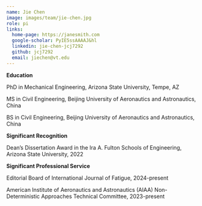 ```yaml
---
name: Jie Chen
image: images/team/jie-chen.jpg
role: pi
links:
  home-page: https://janesmith.com
  google-scholar: PyIE5ssAAAAJ&hl
  linkedin: jie-chen-jcj7292
  github: jcj7292
  email: jiechen@vt.edu
---
```


**Education**

PhD in Mechanical Engineering, Arizona State University, Tempe, AZ

MS in Civil Engineering, Beijing University of Aeronautics and Astronautics, China

BS in Civil Engineering, Beijing University of Aeronautics and Astronautics, China
<br/>

**Significant Recognition**

Dean’s Dissertation Award in the Ira A. Fulton Schools of Engineering, Arizona State University, 2022
<br/>

**Significant Professional Service**

Editorial Board of International Journal of Fatigue, 2024-present

American Institute of Aeronautics and Astronautics (AIAA) Non-Deterministic Approaches Technical Committee, 2023-present
<br/>
